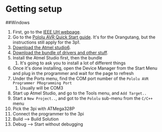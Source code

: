 # Getting setup

##Windows

 1. First, go to the [IEEE UH webpage](http://www.ieeeuh.org/3pi-quick-start-guide/).
 2. Go to the [Pololu AVR Quick Start guide](https://www.pololu.com/docs/0J51). It's for the Orangutang, but the instructions still apply for the 3p1.
 3. [Download the Atmel studio6](http://www.atmel.com/images/AStudio6_2sp2_1563.exe).
 4. [Download the bundle of drivers and other stuff](https://www.pololu.com/file/0J541/pololu-avr-bundle.exe).
 5. Install the Atmel Studio first, then the bundle
	 1. It's going to ask you to install a lot of different things
 6. Once it's done installing, open the Device Manager from the Start Menu and plug in the programmer and wait for the page to refresh
 7. Under the Ports menu, find the COM port number of the `Pololu AVR Programmer PRogramming Port`
	 1. Usually will be COM3
 8.  Start up Atmel Studio, and go to the Tools menu, and `Add Target..`
 9. Start a `New Project..`, and got to the `Pololu` sub-menu from the `C/C++` menu
 10. Pick the 3pi with ATMega328P
 11. Connect the programmer to the 3pi
 12. Build --> Build Solution
 13. Debug --> Start without debugging